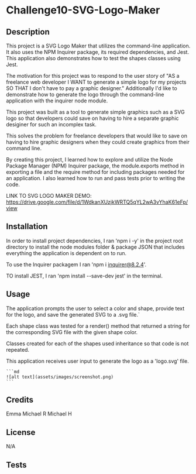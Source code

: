 # Challenge10-SVG-Logo-Maker


## Description

This project is a SVG Logo Maker that utilizes the command-line application. It also uses the NPM Inquirer package, its required dependencies, and Jest. This application also demonstrates how to test the shapes classes using Jest. 

The motivation for this project was to respond to the user story of 
"AS a freelance web developer
I WANT to generate a simple logo for my projects
SO THAT I don't have to pay a graphic designer." 
Additionally I'd like to demonstrate how to generate the logo through the command-line application with the inquirer node module.  

This project was built as a tool to generate simple graphics such as a SVG logo so that developers could save on having to hire a separate graphic desiginer for such an incomplex task.  

This solves the problem for freelance developers that would like to save on having to hire graphic designers when they could create graphics from their command line.  

By creating this project, I learned how to explore and utilize the Node Package Manager (NPM) Inquirer package, the module.exports method in exporting a file and the require method for including packages needed for an application. I also learned how to run and pass tests prior to writing the code.  

LINK TO SVG LOGO MAKER DEMO: 
https://drive.google.com/file/d/1WdkanXUzjkWRTQ5qYL2wA3vYhaK61eFp/view  

## Installation

In order to install project dependencies, I ran 'npm i -y' in the project root directory to install the node modules folder & package JSON that includes everything the application is dependent on to run.

To use the Inquirer packagem I ran 'npm i inquirer@8.2.4'.

TO install JEST, I ran 'npm install --save-dev jest' in the terminal.

## Usage
The application prompts the user to select a color and shape, provide text for the logo, and save the generated SVG to a .svg file.`

Each shape class was tested for a render() method that returned a string for the corresponding SVG file with the given shape color.

 Classes created for each of the shapes used inheritance so that code is not repeated.  

This application receives user input to generate the logo as a 'logo.svg' file. 

    ```md
    ![alt text](assets/images/screenshot.png)
    ```

## Credits

Emma
Michael R
Michael H


## License
N/A

## Tests

